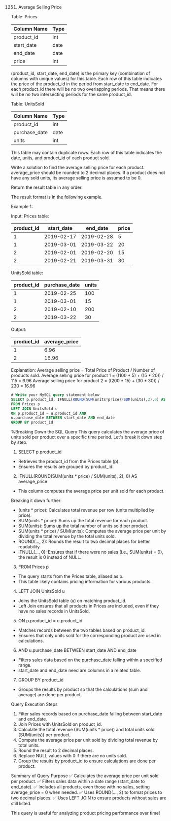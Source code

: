 1251. Average Selling Price

Table: Prices

| Column Name   | Type    |
|---------------|---------|
| product_id    | int     |
| start_date    | date    |
| end_date      | date    |
| price         | int     |

(product_id, start_date, end_date) is the primary key (combination of columns with unique values) for this table.
Each row of this table indicates the price of the product_id in the period from start_date to end_date.
For each product_id there will be no two overlapping periods. That means there will be no two intersecting periods for the same product_id.
 
Table: UnitsSold

| Column Name   | Type    |
|---------------|---------|
| product_id    | int     |
| purchase_date | date    |
| units         | int     |

This table may contain duplicate rows.
Each row of this table indicates the date, units, and product_id of each product sold. 
 

Write a solution to find the average selling price for each product. average_price should be rounded to 2 decimal places. If a product does not have any sold units, its average selling price is assumed to be 0.

Return the result table in any order.

The result format is in the following example.

Example 1:

Input: 
Prices table:

| product_id | start_date | end_date   | price  |
|------------|------------|------------|--------|
| 1          | 2019-02-17 | 2019-02-28 | 5      |
| 1          | 2019-03-01 | 2019-03-22 | 20     |
| 2          | 2019-02-01 | 2019-02-20 | 15     |
| 2          | 2019-02-21 | 2019-03-31 | 30     |

UnitsSold table:

| product_id | purchase_date | units |
|------------|---------------|-------|
| 1          | 2019-02-25    | 100   |
| 1          | 2019-03-01    | 15    |
| 2          | 2019-02-10    | 200   |
| 2          | 2019-03-22    | 30    |

Output: 

| product_id | average_price |
|------------|---------------|
| 1          | 6.96          |
| 2          | 16.96         |

Explanation: 
Average selling price = Total Price of Product / Number of products sold.
Average selling price for product 1 = ((100 * 5) + (15 * 20)) / 115 = 6.96
Average selling price for product 2 = ((200 * 15) + (30 * 30)) / 230 = 16.96

```sql
# Write your MySQL query statement below
SELECT p.product_id, IFNULL(ROUND(SUM(units*price)/SUM(units),2),0) AS average_price
FROM Prices p 
LEFT JOIN UnitsSold u
ON p.product_id = u.product_id AND 
u.purchase_date BETWEEN start_date AND end_date
GROUP BY product_id
```

%Breaking Down the SQL Query
This query calculates the average price of units sold per product over a specific time period. Let's break it down step by step.

1. SELECT p.product_id
- Retrieves the product_id from the Prices table (p).
- Ensures the results are grouped by product_id.

2. IFNULL(ROUND(SUM(units * price) / SUM(units), 2), 0) AS average_price
- This column computes the average price per unit sold for each product.

Breaking it down further:
- (units * price): Calculates total revenue per row (units multiplied by price).
- SUM(units * price): Sums up the total revenue for each product.
- SUM(units): Sums up the total number of units sold per product.
- SUM(units * price) / SUM(units): Computes the average price per unit by dividing the total revenue by the total units sold.
- ROUND(..., 2): Rounds the result to two decimal places for better readability.
- IFNULL(..., 0): Ensures that if there were no sales (i.e., SUM(units) = 0), the result is 0 instead of NULL.

3. FROM Prices p
- The query starts from the Prices table, aliased as p.
- This table likely contains pricing information for various products.

4. LEFT JOIN UnitsSold u
- Joins the UnitsSold table (u) on matching product_id.
- Left Join ensures that all products in Prices are included, even if they have no sales records in UnitsSold.

5. ON p.product_id = u.product_id
- Matches records between the two tables based on product_id.
- Ensures that only units sold for the corresponding product are used in calculations.

6. AND u.purchase_date BETWEEN start_date AND end_date
- Filters sales data based on the purchase_date falling within a specified range.
- start_date and end_date need are columns in a related table.

7. GROUP BY product_id
- Groups the results by product so that the calculations (sum and average) are done per product.

Query Execution Steps
1. Filter sales records based on purchase_date falling between start_date and end_date.
2. Join Prices with UnitsSold on product_id.
3. Calculate the total revenue (SUM(units * price)) and total units sold (SUM(units)) per product.
4. Compute the average price per unit sold by dividing total revenue by total units.
5. Round the result to 2 decimal places.
6. Replace NULL values with 0 if there are no units sold.
7. Group the results by product_id to ensure calculations are done per product.

Summary of Query Purpose
✅ Calculates the average price per unit sold per product.
✅ Filters sales data within a date range (start_date to end_date).
✅ Includes all products, even those with no sales, setting average_price = 0 when needed.
✅ Uses ROUND(..., 2) to format prices to two decimal places.
✅ Uses LEFT JOIN to ensure products without sales are still listed.

This query is useful for analyzing product pricing performance over time!





